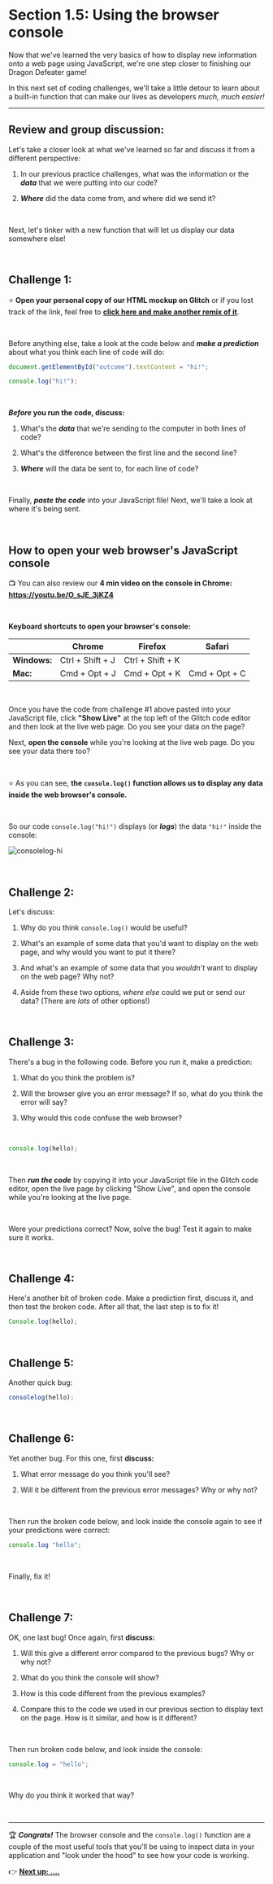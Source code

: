 # Section 1.5: Using the browser console

Now that we've learned the very basics of how to display new information onto a web page using JavaScript, we're one step closer to finishing our Dragon Defeater game!

In this next set of coding challenges, we'll take a little detour to learn about a built-in function that can make our lives as developers *much, much easier!*

<hr/>

## Review and group discussion:

Let's take a closer look at what we've learned so far and discuss it from a different perspective:

  1. In our previous practice challenges, what was the information or the ***data*** that we were putting into our code?
  
  2. ***Where*** did the data come from, and where did we send it?

<br/>

Next, let's tinker with a new function that will let us display our data somewhere else!

<br/>

## Challenge 1:

⭐️ **Open your personal copy of our HTML mockup on Glitch** or if you lost track of the link, feel free to [**click here and make another remix of it**](https://glitch.com/edit/#!/dragon-defeater-v0-starter).

<br/>

Before anything else, take a look at the code below and ***make a prediction*** about what you think each line of code will do:

```javascript
document.getElementById("outcome").textContent = "hi!";

console.log("hi!");
```

<br/>

***Before* you run the code, discuss:**

  1. What's the ***data*** that we're sending to the computer in both lines of code?
  
  2. What's the difference between the first line and the second line?
  
  3. ***Where*** will the data be sent to, for each line of code?

<br/>

Finally, ***paste the code*** into your JavaScript file! Next, we'll take a look at where it's being sent.

<br/>


## How to open your web browser's JavaScript console

:tv: You can also review our **4 min video on the console in Chrome: https://youtu.be/O_sJE_3jKZ4**

<br/>

**Keyboard shortcuts to open your browser's console:**

|  | Chrome | Firefox | Safari |
| --- | ---- | ---- | ---- |
| **Windows:** | Ctrl + Shift + J | Ctrl + Shift + K | |
| **Mac:** | Cmd + Opt + J | Cmd + Opt + K |  Cmd + Opt + C |

<br/>

Once you have the code from challenge #1 above pasted into your JavaScript file, click **"Show Live"** at the top left of the Glitch code editor and then look at the live web page. Do you see your data on the page?

Next, **open the console** while you're looking at the live web page. Do you see your data there too?

<br/>

:star: As you can see, **the `console.log()` function allows us to display any data inside the web browser's console.**

<br/>

So our code `console.log("hi!")` displays (or ***logs***) the data `"hi!"` inside the console:

![consolelog-hi](https://user-images.githubusercontent.com/1555022/41071035-d340ea9e-69aa-11e8-9585-a0477f15fa46.png)

<br/>

## Challenge 2:

Let's discuss:

  1. Why do you think `console.log()` would be useful?
  
  2. What's an example of some data that you'd want to display on the web page, and why would you want to put it there?
  
  3. And what's an example of some data that you *wouldn't* want to display on the web page? Why not?
  
  4. Aside from these two options, *where else* could we put or send our data? (There are *lots* of other options!)

<br/>

## Challenge 3:

There's a bug in the following code. Before you run it, make a prediction:

  1. What do you think the problem is?
  
  2. Will the browser give you an error message? If so, what do you think the error will say?
  
  3. Why would this code confuse the web browser?

<br/>

```javascript
console.log(hello);
```

<br/>

Then ***run the code*** by copying it into your JavaScript file in the Glitch code editor, open the live page by clicking "Show Live", and open the console while you're looking at the live page.

<br/>

Were your predictions correct? Now, solve the bug! Test it again to make sure it works.

<br/>

## Challenge 4:

Here's another bit of broken code. Make a prediction first, discuss it, and then test the broken code. After all that, the last step is to fix it!

```javascript
Console.log(hello);
```

<br/>

## Challenge 5:

Another quick bug:

```javascript
consolelog(hello);
```

<br/>

## Challenge 6:

Yet another bug. For this one, first **discuss:**

  1. What error message do you think you'll see?
  
  2. Will it be different from the previous error messages? Why or why not?

<br/>

Then run the broken code below, and look inside the console again to see if your predictions were correct:

```javascript
console.log "hello";
```

<br/>

Finally, fix it!

<br/>

## Challenge 7:

OK, one last bug! Once again, first **discuss:**
  
  1. Will this give a different error compared to the previous bugs? Why or why not?
  
  2. What do you think the console will show?
  
  3. How is this code different from the previous examples?
  
  4. Compare this to the code we used in our previous section to display text on the page. How is it similar, and how is it different?

<br/>

Then run broken code below, and look inside the console:

```javascript
console.log = "hello";
```

<br/>

Why do you think it worked that way?


<br/>
<hr/>

:trophy: ***Congrats!*** The browser console and the `console.log()` function are a couple of the most useful tools that you'll be using to inspect data in your application and "look under the hood" to see how your code is working.

:point_right: **[Next up: ....](#)**
